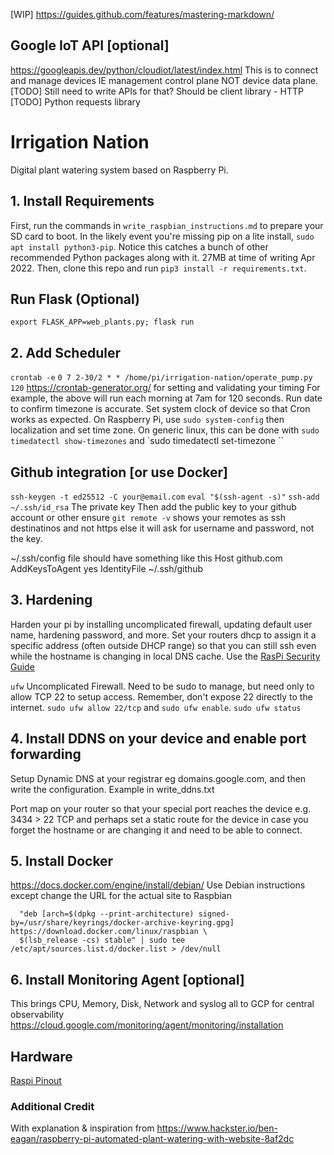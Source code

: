 [WIP] https://guides.github.com/features/mastering-markdown/ 

## Google IoT API [optional]
https://googleapis.dev/python/cloudiot/latest/index.html 
This is to connect and manage devices IE management control plane NOT device data plane.
[TODO] Still need to write APIs for that? Should be client library - HTTP
[TODO] Python requests library

# Irrigation Nation
Digital plant watering system based on Raspberry Pi.

## 1. Install Requirements
First, run the commands in `write_raspbian_instructions.md` to prepare your SD card to boot.
In the likely event you're missing pip on a lite install, 
`sudo apt install python3-pip`. Notice this catches a bunch of other recommended Python packages along with it. 27MB at time of writing Apr 2022. Then, clone this repo and run `pip3 install -r requirements.txt`.

## Run Flask (Optional)
`export FLASK_APP=web_plants.py; flask run`

## 2. Add Scheduler
`crontab -e`
`0 7 2-30/2 * * /home/pi/irrigation-nation/operate_pump.py 120`
https://crontab-generator.org/ for setting and validating your timing
For example, the above will run each morning at 7am for 120 seconds.
Run date to confirm timezone is accurate. Set system clock of device so that Cron works as expected. On Raspberry Pi, use `sudo system-config` then localization and set time zone. On generic linux, this can be done with `sudo timedatectl show-timezones` and `sudo timedatectl set-timezone <TIMEZONE>``

## Github integration [or use Docker]
`ssh-keygen -t ed25512 -C your@email.com`
`eval "$(ssh-agent -s)"`
`ssh-add ~/.ssh/id_rsa` The private key
Then add the public key to your github account or other
ensure `git remote -v` shows your remotes as ssh destinatinos and not https else it will ask for username and password, not the key.

~/.ssh/config file should have something like this
Host github.com
        AddKeysToAgent yes
        IdentityFile ~/.ssh/github<private key>

## 3. Hardening
Harden your pi by installing uncomplicated firewall, updating default user name, hardening password, and more. Set your routers dhcp to assign it a specific address (often outside DHCP range) so that you can still ssh even while the hostname is changing in local DNS cache. Use the [RasPi Security Guide](https://www.raspberrypi.com/documentation/computers/configuration.html#securing-your-raspberry-pi)

`ufw` Uncomplicated Firewall. Need to be sudo to manage, but need only to allow TCP 22 to setup access. Remember, don't expose 22 directly to the internet. `sudo ufw allow 22/tcp` and `sudo ufw enable`. `sudo ufw status`

## 4. Install DDNS on your device and enable port forwarding
Setup Dynamic DNS at your registrar eg domains.google.com, and then write the configuration. Example in write_ddns.txt

Port map on your router so that your special port reaches the device e.g. 3434 > 22 TCP and perhaps set a static route for the device in case you forget the hostname or are changing it and need to be able to connect.


## 5. Install Docker
https://docs.docker.com/engine/install/debian/ 
Use Debian instructions except change the URL for the actual site to Raspbian
```echo \
  "deb [arch=$(dpkg --print-architecture) signed-by=/usr/share/keyrings/docker-archive-keyring.gpg] https://download.docker.com/linux/raspbian \
  $(lsb_release -cs) stable" | sudo tee /etc/apt/sources.list.d/docker.list > /dev/null
```

## 6. Install Monitoring Agent [optional]
This brings CPU, Memory, Disk, Network and syslog all to GCP for central observability
https://cloud.google.com/monitoring/agent/monitoring/installation 

## Hardware
[Raspi Pinout](https://pinout.xyz/)


### Additional Credit
With explanation & inspiration from https://www.hackster.io/ben-eagan/raspberry-pi-automated-plant-watering-with-website-8af2dc
